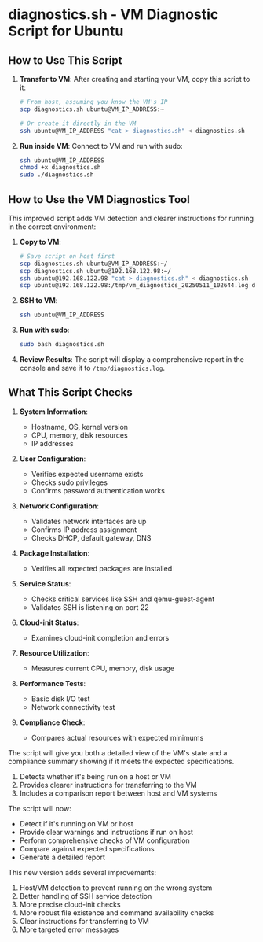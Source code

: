 # diagnostics.sh - VM Diagnostic Script for Ubuntu


## How to Use This Script

1. **Transfer to VM**: After creating and starting your VM, copy this script to it:
   ```bash
   # From host, assuming you know the VM's IP
   scp diagnostics.sh ubuntu@VM_IP_ADDRESS:~
   
   # Or create it directly in the VM
   ssh ubuntu@VM_IP_ADDRESS "cat > diagnostics.sh" < diagnostics.sh 
   ```

2. **Run inside VM**: Connect to VM and run with sudo:
   ```bash
   ssh ubuntu@VM_IP_ADDRESS
   chmod +x diagnostics.sh
   sudo ./diagnostics.sh
   ```


## How to Use the VM Diagnostics Tool

This improved script adds VM detection and clearer instructions for running in the correct environment:

1. **Copy to VM**:
   ```bash
   # Save script on host first
   scp diagnostics.sh ubuntu@VM_IP_ADDRESS:~/
   scp diagnostics.sh ubuntu@192.168.122.98:~/
   ssh ubuntu@192.168.122.98 "cat > diagnostics.sh" < diagnostics.sh 
   scp ubuntu@192.168.122.98:/tmp/vm_diagnostics_20250511_102644.log diagnostics.log

   ```

2. **SSH to VM**:
   ```bash
   ssh ubuntu@VM_IP_ADDRESS
   ```

3. **Run with sudo**:
   ```bash
   sudo bash diagnostics.sh
   ```
   
3. **Review Results**: The script will display a comprehensive report in the console and save it to `/tmp/diagnostics.log`.

## What This Script Checks

1. **System Information**:
   - Hostname, OS, kernel version
   - CPU, memory, disk resources
   - IP addresses

2. **User Configuration**:
   - Verifies expected username exists
   - Checks sudo privileges
   - Confirms password authentication works

3. **Network Configuration**:
   - Validates network interfaces are up
   - Confirms IP address assignment
   - Checks DHCP, default gateway, DNS

4. **Package Installation**:
   - Verifies all expected packages are installed

5. **Service Status**:
   - Checks critical services like SSH and qemu-guest-agent
   - Validates SSH is listening on port 22

6. **Cloud-init Status**:
   - Examines cloud-init completion and errors

7. **Resource Utilization**:
   - Measures current CPU, memory, disk usage

8. **Performance Tests**:
   - Basic disk I/O test
   - Network connectivity test

9. **Compliance Check**:
   - Compares actual resources with expected minimums

The script will give you both a detailed view of the VM's state and a compliance summary showing if it meets the expected specifications.






1. Detects whether it's being run on a host or VM
2. Provides clearer instructions for transferring to the VM
3. Includes a comparison report between host and VM systems


The script will now:
- Detect if it's running on VM or host
- Provide clear warnings and instructions if run on host
- Perform comprehensive checks of VM configuration
- Compare against expected specifications
- Generate a detailed report

This new version adds several improvements:
1. Host/VM detection to prevent running on the wrong system
2. Better handling of SSH service detection
3. More precise cloud-init checks
4. More robust file existence and command availability checks
5. Clear instructions for transferring to VM
6. More targeted error messages

